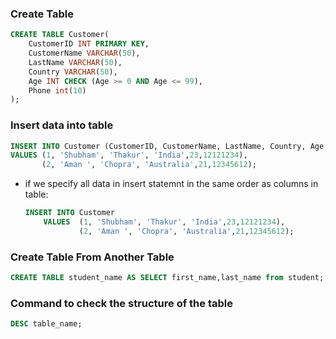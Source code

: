 ### Create Table

```sql
CREATE TABLE Customer(
    CustomerID INT PRIMARY KEY,
    CustomerName VARCHAR(50),
    LastName VARCHAR(50),
    Country VARCHAR(50),
    Age INT CHECK (Age >= 0 AND Age <= 99),
    Phone int(10)
);
```

### Insert data into table

```sql
INSERT INTO Customer (CustomerID, CustomerName, LastName, Country, Age, Phone)
VALUES (1, 'Shubham', 'Thakur', 'India',23,12121234),
       (2, 'Aman ', 'Chopra', 'Australia',21,12345612);
```

- if we specify all data in insert statemnt in the same order as columns in table:

  ```sql
  INSERT INTO Customer
      VALUES  (1, 'Shubham', 'Thakur', 'India',23,12121234),
              (2, 'Aman ', 'Chopra', 'Australia',21,12345612);

  ```

### Create Table From Another Table

```sql
CREATE TABLE student_name AS SELECT first_name,last_name from student;

```

### Command to check the structure of the table

```sql
DESC table_name;
```
